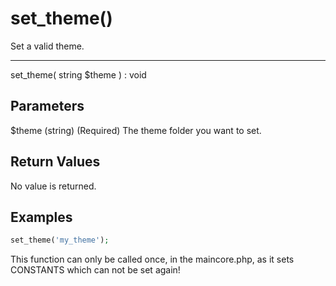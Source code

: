 # set_theme()

Set a valid theme.

---

set_theme( string $theme ) : void

## Parameters

$theme (string) (Required) The theme folder you want to set.

## Return Values

No value is returned.

## Examples

```php
set_theme('my_theme');
```

<div class="alert alert-info">
This function can only be called once, in the maincore.php, as it sets CONSTANTS which can not be set again!
</div>
